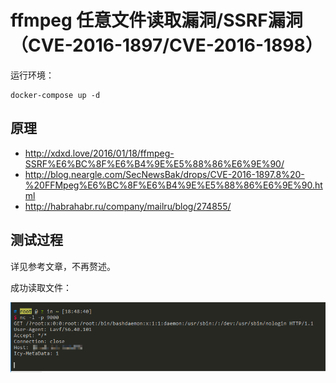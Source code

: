 # ffmpeg 任意文件读取漏洞/SSRF漏洞 （CVE-2016-1897/CVE-2016-1898）

运行环境：

```
docker-compose up -d
```

## 原理

- http://xdxd.love/2016/01/18/ffmpeg-SSRF%E6%BC%8F%E6%B4%9E%E5%88%86%E6%9E%90/
- http://blog.neargle.com/SecNewsBak/drops/CVE-2016-1897.8%20-%20FFMpeg%E6%BC%8F%E6%B4%9E%E5%88%86%E6%9E%90.html
- http://habrahabr.ru/company/mailru/blog/274855/

## 测试过程

详见参考文章，不再赘述。

成功读取文件：

![](01.png)
